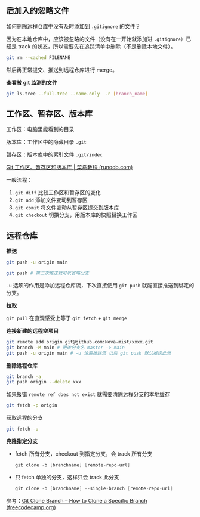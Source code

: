 ## 后加入的忽略文件

如何删除远程仓库中没有及时添加到 `.gitignore` 的文件？

因为在本地仓库中，应该被忽略的文件（没有在一开始就添加进 `.gitignore`）已经是 track 的状态，所以需要先在追踪清单中删除（不是删除本地文件）。

```bash
git rm --cached FILENAME
```

然后再正常提交、推送到远程仓库进行 merge。



**查看被 git 监测的文件**

```bash
git ls-tree --full-tree --name-only  -r [branch_name]
```







## 工作区、暂存区、版本库

工作区：电脑里能看到的目录

版本库：工作区中的隐藏目录 `.git`

暂存区：版本库中的索引文件 `.git/index`

[Git 工作区、暂存区和版本库 | 菜鸟教程 (runoob.com)](https://www.runoob.com/git/git-workspace-index-repo.html)

一般流程：

1. `git diff` 比较工作区和暂存区的变化
2. `git add` 添加文件变动到暂存区
3. `git comit` 将文件变动从暂存区提交到版本库
4. `git checkout` 切换分支，用版本库的快照替换工作区



## 远程仓库

**推送**

```bash
git push -u origin main

git push # 第二次推送就可以省略分支
```

`-u` 选项的作用是添加远程仓库流，下次直接使用 `git push` 就能直接推送到绑定的分支。

**拉取**

`git pull` 在直观感受上等于 `git fetch` + `git merge`



**连接新建的远程空项目**

```bash
git remote add origin git@github.com:Nova-mist/xxxx.git
git branch -M main # 更改分支名 master -> main
git push -u origin main # -u 设置推送流 以后 git push 默认推送此流
```



**删除远程仓库**

```bash
git branch -a
git push origin --delete xxx
```

如果报错 `remote ref does not exist` 就需要清除远程分支的本地缓存

```bash
git fetch -p origin
```



获取远程的分支

```bash
git fetch -u
```



**克隆指定分支**

- fetch 所有分支，checkout 到指定分支，会 track 所有分支
  ```java
  git clone -b [branchname] [remote-repo-url]
  ```

- 只 fetch 单独的分支，这样只会 track 此分支
  ```java
  git clone -b [branchname] --single-branch [remote-repo-url]
  ```

参考：[Git Clone Branch – How to Clone a Specific Branch (freecodecamp.org)](https://www.freecodecamp.org/news/git-clone-branch-how-to-clone-a-specific-branch/)

